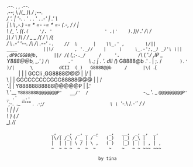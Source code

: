  .--.   _,                                                         ,_       .--.            
     .--;    \ /(_                                              _)\ /    ;--.        
    /    '.   |   '-._    . ' .                    . ' .    _.-'   |   .'    \     
   |       \  \    ,-.)  -= * =-                  -= * =-  (.-,    /  /       |    
    \ /\_   '. \((` .(    '/. '                    ' .\'    ). `))/ .'   _/\ /     
     )\ /     \ )\  _/   _/                            \_   \_  /( /     \ /(      
    /  \\    .-'   '--. /_\                           /_\ .--'   `-.    //  \     
   |    \\_.' ,        \/||             ____          ||\/        , '._//    |    
   \     \_.-';,_) _)'\ \||         ,dP9CGG88@b,      ||/ /`(_ (_,;`-._/     /    
    '.       /`\   (   '._/       ,IP  _   Y888@@b,     \_.' )   /`\       .'     
      `\   .;  |  . '.            dIi  (_)   G8888@b       .' .  |  ;.   /`       
        ).'  )/|      \          dCII  (_)   G8888@@b     /      |\(  `.(         
        `    ` |  \|   |         GCCIi     ,GG8888@@@    |   |/  | `    `         
                \  |   |         GGCCCCCCCGGG88888@@@    |   |  /                 
                 '.|   |          Y88888888888@@@@@P     |   |.'                  
                    \  '\__       `Y8888888@@@@@@@P'   __/'  /                    
                    `-._  '. _       `@@@@@@@@@P'   _ .'  _.-`                     
                       \`;-.` `._       """"     _.` `.-;`/                        
                        \ \ `'-._\              /_.-'` / /                         
                         \ |                          | /                          
                          \ )                        ( /                           
                           \_\                      /_/

                     _, _  _,  _, _  _,    _,   __,  _, _,  _, 
                     |\/| /_\ / _ | / `   (_)   |_) /_\ |   |  
                     |  | | | \ / | \ ,   ( )   |_) | | | , | ,
                     ~  ~ ~ ~  ~  ~  ~     ~    ~   ~ ~ ~~~ ~~~
                                       
                                       by tina
